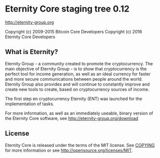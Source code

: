 Eternity Core staging tree 0.12
===============================
http://eternity-group.org

Copyright (c) 2009-2015 Bitcoin Core Developers
Copyright (c) 2016 Eternity Core Developers

What is Eternity?
----------------

Eternity Group - a community created to promote the cryptocurrency. The main objective of Eternity Group - is to show that cryptocurrency is the perfect tool for income generation, as well as an ideal currency for faster and more secure communications between people around the world.
Eternity Group also provides and will continue to constantly improve and create new tools to create, based on cryptocurrency sources of income.

The first step en cryptocurrency Eternity (ENT) was launched for the implementation of tasks.

For more information, as well as an immediately useable, binary version of
the Eternity Core software, see http://eternity-group.org/download


License
-------

Eternity Core is released under the terms of the MIT license. See [COPYING](COPYING) for more
information or see http://opensource.org/licenses/MIT.

